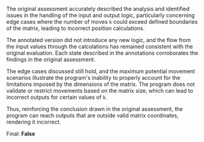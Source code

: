 The original assessment accurately described the analysis and identified issues in the handling of the input and output logic, particularly concerning edge cases where the number of moves `k` could exceed defined boundaries of the matrix, leading to incorrect position calculations.

The annotated version did not introduce any new logic, and the flow from the input values through the calculations has remained consistent with the original evaluation. Each state described in the annotations corroborates the findings in the original assessment. 

The edge cases discussed still hold, and the maximum potential movement scenarios illustrate the program's inability to properly account for the limitations imposed by the dimensions of the matrix. The program does not validate or restrict movements based on the matrix size, which can lead to incorrect outputs for certain values of `k`.

Thus, reinforcing the conclusion drawn in the original assessment, the program can reach outputs that are outside valid matrix coordinates, rendering it incorrect.

Final: **False**